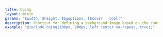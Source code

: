 ```yaml
---
title: bgimg
layout: mixin
params: "$width, $height, $bgoptions, [$cover : bool]"
description: Shortcut for defining a background image based on the container width and height.
example: "@include bgimg(100px, 200px, left center no-repeat, true);"
---
```

